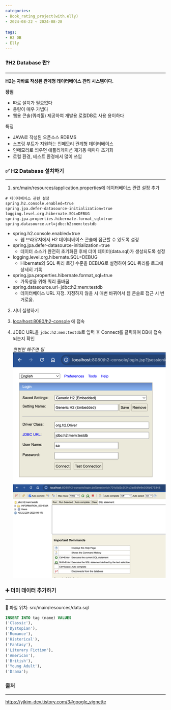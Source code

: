 ```yaml
---
categories:
- Book_rating_project(with.elly)
- 2024-08-22 ~ 2024-08-28
  
tags:
- H2 DB
- Elly
---
```



### ❓H2 Database 란?

---

**H2는 자바로 작성된 관계형 데이터베이스 관리 시스템이다.**

**장점**

- 따로 설치가 필요없다
- 용량이 매우 가볍다
- 웹용 콘솔(쿼리툴) 제공하여 개발용 로컬DB로 사용 용이하다

특징

- JAVA로 작성된 오픈소스 RDBMS
- 스프링 부트가 지원하는 인메모리 관계형 데이터베이스
- 인메모리로 띄우면 애플리케이션 재기동 때마다 초기화
- 로컬 환경, 테스트 환경에서 많이 쓰임

### ✅ H2 Database 설치하기

---

1. src/main/resources/application.properties에 데이터베이스 관련 설정 추가 

```
# 데이터베이스 관련 설정
spring.h2.console.enabled=true
spring.jpa.defer-datasource-initialization=true
logging.level.org.hibernate.SQL=DEBUG
spring.jpa.properties.hibernate.format_sql=true
spring.datasource.url=jdbc:h2:mem:testdb
```

- spring.h2.console.enabled=true
    - 웹 브라우저에서 H2 데이터베이스 콘솔에 접근할 수 있도록 설정
- spring.jpa.defer-datasource-initialization=true
    - 데이터 소스가 완전히 초기화된 후에 더미 데이터(data.sql)가 생성되도록 설정
- logging.level.org.hibernate.SQL=DEBUG
    - Hibernate의 SQL 쿼리 로깅 수준을 DEBUG로 설정하여 SQL 쿼리를 로그에 상세히 기록
- spring.jpa.properties.hibernate.format_sql=true
    - 가독성을 위해 쿼리 줄바꿈
- spring.datasource.url=jdbc:h2:mem:testdb
    - 데이터베이스 URL 지정. 지정하지 않을 시 매번 바뀌어서 웹 콘솔로 접근 시 번거로움.

2.  서버 실행하기
3.  [localhost:8080/h2-console](http://localhost:8080/h2-console) 에 접속
4. JDBC URL을 `jdbc:h2:mem:testdb`로 입력 후 Connect를 클릭하여 DB에 접속되는지 확인
    
    *한번만 해주면 됨*
    ![Untitled](/assets/img/TIL/2024-08-27/Untitled.png)
    ![Untitled](/assets/img/TIL/2024-08-27/Untitled%20(1).png)
    

### ➕ 더미 데이터 추가하기

---

📁 파일 위치: src/main/resources/data.sql

```sql
INSERT INTO tag (name) VALUES
('Classic'),
('Dystopian'),
('Romance'),
('Historical'),
('Fantasy'),
('Literary Fiction'),
('American'),
('British'),
('Young Adult'),
('Drama');
```

### 출처

---

https://yjkim-dev.tistory.com/3#google_vignette